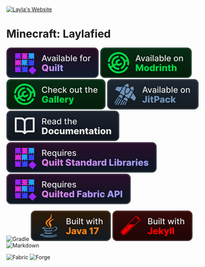 [![Layla's Website](https://raw.githubusercontent.com/Nu-Git/questionmark-badges/main/laxla-related/Laxla%20thing.svg)](https://layla.is-immensely.gay/)
# Minecraft: Laylafied
[![Quilt](https://github.com/intergrav/devins-badges/raw/v3/assets/cozy/supported/quilt_vector.svg)](https://quiltmc.org/en/install/)
[![Modrinth](https://raw.githubusercontent.com/intergrav/devins-badges/v3/assets/cozy/available/modrinth_vector.svg)](https://modrinth.com/mod/laylafied)
[![Modrinth Gallery](https://github.com/intergrav/devins-badges/raw/v3/assets/cozy/documentation/modrinth-gallery_vector.svg)](https://modrinth.com/mod/laylafied/gallery)
[![JitPack](https://raw.githubusercontent.com/intergrav/devins-badges/v3/assets/cozy/available/jitpack_vector.svg)](https://jitpack.io/#LaylaMeower/Laylafied)
[![Documentation](https://github.com/intergrav/devins-badges/raw/v3/assets/cozy/documentation/ghpages_vector.svg)](https://layla.is-immensely.gay/Laylafied/)
[![Quilt Standard Libraries](https://github.com/intergrav/devins-badges/raw/v3/assets/cozy/requires/quilt-standard-libraries_vector.svg)![Requires Quilted Fabric API](https://github.com/intergrav/devins-badges/raw/v3/assets/cozy/requires/quilted-fabric-api_vector.svg)](https://modrinth.com/mod/qsl)

![Gradle](https://raw.githubusercontent.com/intergrav/devins-badges/v3/assets/cozy/built-with/gradle_vector.svg)
![Java](https://raw.githubusercontent.com/intergrav/devins-badges/v3/assets/cozy/built-with/java17_vector.svg)
![Jekyll](https://raw.githubusercontent.com/intergrav/devins-badges/v3/assets/cozy/built-with/jekyll_vector.svg)
![Markdown](https://github.com/intergrav/devins-badges/raw/v3/assets/cozy/built-with/markdown_vector.svg)

![Fabric](https://github.com/intergrav/devins-badges/raw/v3/assets/cozy/unsupported/fabric_vector.svg)
![Forge](https://github.com/intergrav/devins-badges/raw/v3/assets/cozy/unsupported/forge_vector.svg)
